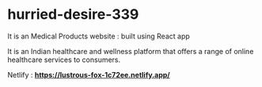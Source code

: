 # hurried-desire-339
It is an Medical Products website : built using React app

It is an Indian healthcare and wellness platform that offers a range of online healthcare services to consumers.

Netlify : **https://lustrous-fox-1c72ee.netlify.app/**
  
     
    
      
   
